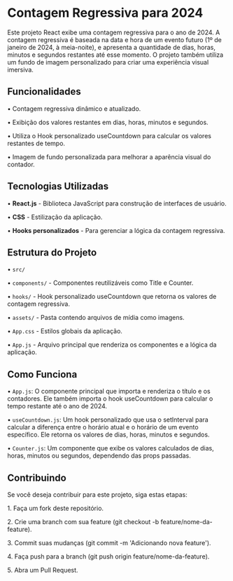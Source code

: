 <h1>Contagem Regressiva para 2024</h1>

<p>Este projeto React exibe uma contagem regressiva para o ano de 2024. A contagem regressiva é baseada na data e hora de um evento futuro (1º de janeiro de 2024, à meia-noite), e apresenta a quantidade de dias, horas, minutos e segundos restantes até esse momento. O projeto também utiliza um fundo de imagem personalizado para criar uma experiência visual imersiva.</p>


<h2>Funcionalidades</h2>
<p>• Contagem regressiva dinâmico e atualizado.</p>
<p>• Exibição dos valores restantes em dias, horas, minutos e segundos.</p>
<p>• Utiliza o Hook personalizado useCountdown para calcular os valores restantes de tempo.
</p>
<p>• Imagem de fundo personalizada para melhorar a aparência visual do contador.
</p>



<h2>Tecnologias Utilizadas
</h2>
<p>• <b>React.js</b> - Biblioteca JavaScript para construção de interfaces de usuário.</p>
<p>• <b>CSS</b> - Estilização da aplicação.</p>
<p>• <b>Hooks personalizados</b> - Para gerenciar a lógica da contagem regressiva.</p>


<h2>Estrutura do Projeto</h2>
<p>• <code>src/</code></p>
<p>• <code>components/</code> - Componentes reutilizáveis como Title e Counter.</p>
<p>• <code>hooks/</code> - Hook personalizado useCountdown que retorna os valores de contagem regressiva.</p>
<p>• <code>assets/</code> - Pasta contendo arquivos de mídia como imagens.</p>
<p>• <code>App.css</code> - Estilos globais da aplicação.</p>
<p>• <code>App.js</code> - Arquivo principal que renderiza os componentes e a lógica da aplicação.</p>


<h2>Como Funciona</h2>
<p>• <code>App.js</code>: O componente principal que importa e renderiza o título e os contadores. Ele também importa o hook useCountdown para calcular o tempo restante até o ano de 2024.</p>
<p>• <code>useCountdown.js</code>: Um hook personalizado que usa o setInterval para calcular a diferença entre o horário atual e o horário de um evento específico. Ele retorna os valores de dias, horas, minutos e segundos.</p>
<p>• <code>Counter.js</code>: Um componente que exibe os valores calculados de dias, horas, minutos ou segundos, dependendo das props passadas.</p>


<h2>Contribuindo
</h2>
<p>Se você deseja contribuir para este projeto, siga estas etapas:

</p>
<p>1. Faça um fork deste repositório.
</p>
<p>2. Crie uma branch com sua feature (git checkout -b feature/nome-da-feature).
</p>
<p>3. Commit suas mudanças (git commit -m 'Adicionando nova feature').
</p>
<p>4. Faça push para a branch (git push origin feature/nome-da-feature).
</p>
<p>5. Abra um Pull Request.
</p>











